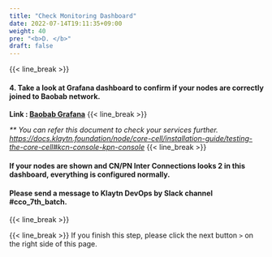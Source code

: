 ```yaml
---
title: "Check Monitoring Dashboard"
date: 2022-07-14T19:11:35+09:00
weight: 40
pre: "<b>D. </b>"
draft: false
---
```


{{< line_break >}}
#### 4. Take a look at Grafana dashboard to confirm if your nodes are correctly joined to Baobab network.

**Link : [Baobab Grafana](http://baobab.klaytn.net:3000/d/K2aqGNDZz/dashboardcco?orgId=1&refresh=5s&from=now-5m&to=now)**
{{< line_break >}}

_** You can refer this document to check your services further._   
_https://docs.klaytn.foundation/node/core-cell/installation-guide/testing-the-core-cell#kcn-console-kpn-console_
{{< line_break >}}

#### If your nodes are shown and CN/PN Inter Connections looks 2 in this dashboard, everything is configured normally.  
#### Please send a message to Klaytn DevOps by Slack channel #cco_7th_batch.
{{< line_break >}}


{{< line_break >}}
If you finish this step, please click the next button ```>``` on the right side of this page.
